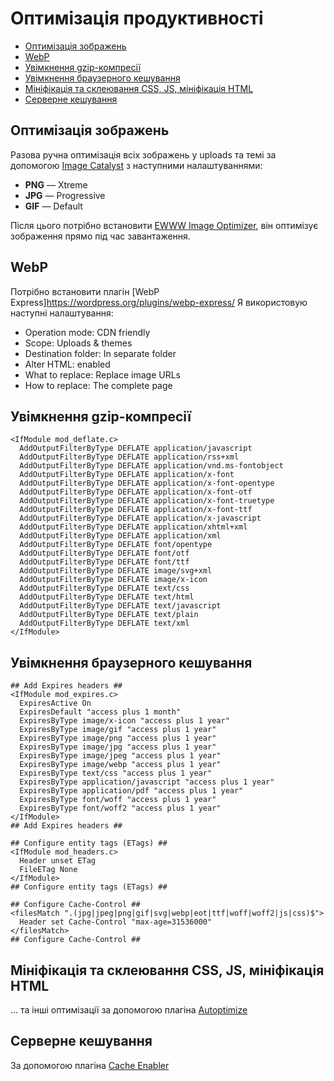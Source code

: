 # Оптимізація продуктивності

* [Оптимізація зображень](#оптимізація-зображень)
* [WebP](#webp)
* [Увімкнення gzip-компресії](#увімкнення-gzip-компресії)
* [Увімкнення браузерного кешування](#увімкнення-браузерного-кешування)
* [Мініфікація та склеювання CSS, JS, мініфікація HTML](#мініфікація-та-склеювання-css-js-мініфікація-html)
* [Серверне кешування](#серверне-кешування)

## Оптимізація зображень
Разова ручна оптимізація всіх зображень у uploads та темі за допомогою [Image Catalyst](https://github.com/lorents17/iCatalyst) з наступними налаштуваннями:

* **PNG** — Xtreme
* **JPG** — Progressive
* **GIF** — Default

Після цього потрібно встановити [EWWW Image Optimizer](https://wordpress.org/plugins/ewww-image-optimizer/), він оптимізує зображення прямо під час завантаження.

## WebP
Потрібно встановити плагін [WebP Express]https://wordpress.org/plugins/webp-express/
Я використовую наступні налаштування:
* Operation mode: CDN friendly
* Scope: Uploads & themes
* Destination folder: In separate folder
* Alter HTML: enabled
* What to replace: Replace image URLs
* How to replace: The complete page

## Увімкнення gzip-компресії
```
<IfModule mod_deflate.c>
  AddOutputFilterByType DEFLATE application/javascript
  AddOutputFilterByType DEFLATE application/rss+xml
  AddOutputFilterByType DEFLATE application/vnd.ms-fontobject
  AddOutputFilterByType DEFLATE application/x-font
  AddOutputFilterByType DEFLATE application/x-font-opentype
  AddOutputFilterByType DEFLATE application/x-font-otf
  AddOutputFilterByType DEFLATE application/x-font-truetype
  AddOutputFilterByType DEFLATE application/x-font-ttf
  AddOutputFilterByType DEFLATE application/x-javascript
  AddOutputFilterByType DEFLATE application/xhtml+xml
  AddOutputFilterByType DEFLATE application/xml
  AddOutputFilterByType DEFLATE font/opentype
  AddOutputFilterByType DEFLATE font/otf
  AddOutputFilterByType DEFLATE font/ttf
  AddOutputFilterByType DEFLATE image/svg+xml
  AddOutputFilterByType DEFLATE image/x-icon
  AddOutputFilterByType DEFLATE text/css
  AddOutputFilterByType DEFLATE text/html
  AddOutputFilterByType DEFLATE text/javascript
  AddOutputFilterByType DEFLATE text/plain
  AddOutputFilterByType DEFLATE text/xml
</IfModule>
```

## Увімкнення браузерного кешування
```
## Add Expires headers ##
<IfModule mod_expires.c>
  ExpiresActive On
  ExpiresDefault "access plus 1 month"
  ExpiresByType image/x-icon "access plus 1 year"
  ExpiresByType image/gif "access plus 1 year"
  ExpiresByType image/png "access plus 1 year"
  ExpiresByType image/jpg "access plus 1 year"
  ExpiresByType image/jpeg "access plus 1 year"
  ExpiresByType image/webp "access plus 1 year"
  ExpiresByType text/css "access plus 1 year"
  ExpiresByType application/javascript "access plus 1 year"
  ExpiresByType application/pdf "access plus 1 year"
  ExpiresByType font/woff "access plus 1 year"
  ExpiresByType font/woff2 "access plus 1 year"
</IfModule>
## Add Expires headers ##

## Configure entity tags (ETags) ##
<IfModule mod_headers.c>
  Header unset ETag
  FileETag None
</IfModule>
## Configure entity tags (ETags) ##

## Configure Cache-Control ##
<filesMatch ".(jpg|jpeg|png|gif|svg|webp|eot|ttf|woff|woff2|js|css)$">
  Header set Cache-Control "max-age=31536000"
</filesMatch>
## Configure Cache-Control ##
```

## Мініфікація та склеювання CSS, JS, мініфікація HTML
… та інші оптимізації за допомогою плагіна [Autoptimize](https://wordpress.org/plugins/autoptimize/)

## Серверне кешування
За допомогою плагіна [Cache Enabler](https://wordpress.org/plugins/cache-enabler/)
